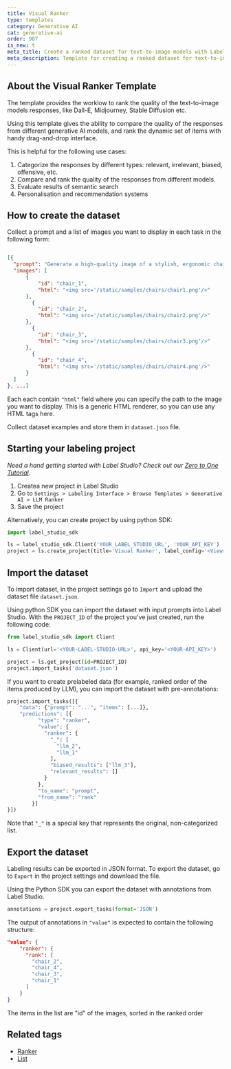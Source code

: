 ```yaml
---
title: Visual Ranker
type: templates
category: Generative AI
cat: generative-ai
order: 907
is_new: t
meta_title: Create a ranked dataset for text-to-image models with Label Studio
meta_description: Template for creating a ranked dataset for text-to-image models with Label Studio for your machine learning and data science projects.
---
```


## About the Visual Ranker Template

The template provides the worklow to rank the quality of the text-to-image models responses, like Dall-E, Midjourney, Stable Diffusion etc.

Using this template gives the ability to compare the quality of the responses from different generative AI  models, and rank the dynamic set of items with handy drag-and-drop interface.

This is helpful for the following use cases:

1. Categorize the responses by different types: relevant, irrelevant, biased, offensive, etc.
2. Compare and rank the quality of the responses from different models.
3. Evaluate results of semantic search
4. Personalisation and recommendation systems

## How to create the dataset

Collect a prompt and a list of images you want to display in each task in the following form:

```json

[{
  "prompt": "Generate a high-quality image of a stylish, ergonomic chair for a home office. ",
  "images": [
      {
          "id": "chair_1",
          "html": "<img src='/static/samples/chairs/chair1.png'/>"
      },
        {
          "id": "chair_2",
          "html": "<img src='/static/samples/chairs/chair2.png'/>"
      },
        {
          "id": "chair_3",
          "html": "<img src='/static/samples/chairs/chair3.png'/>"
      },
        {
          "id": "chair_4",
          "html": "<img src='/static/samples/chairs/chair4.png'/>"
      }
  ]
}, ...]
```

Each each contain `"html"` field where you can specify the path to the image you want to display.
This is a generic HTML renderer, so you can use any HTML tags here.

Collect dataset examples and store them in `dataset.json` file.

## Starting your labeling project

*Need a hand getting started with Label Studio? Check out our [Zero to One Tutorial](https://labelstud.io/blog/zero-to-one-getting-started-with-label-studio/).*

1. Createa  new project in Label Studio
2. Go to `Settings > Labeling Interface > Browse Templates > Generative AI > LLM Ranker`
3. Save the project

Alternatively, you can create project by using python SDK:

```python
import label_studio_sdk

ls = label_studio_sdk.Client('YOUR_LABEL_STUDIO_URL', 'YOUR_API_KEY')
project = ls.create_project(title='Visual Ranker', label_config='<View>...</View>')
```

## Import the dataset

To import dataset, in the project settings go to `Import` and upload the dataset file `dataset.json`.

Using python SDK you can import the dataset with input prompts into Label Studio. With the `PROJECT_ID` of the project
you've just created, run the following code:

```python
from label_studio_sdk import Client

ls = Client(url='<YOUR-LABEL-STUDIO-URL>', api_key='<YOUR-API_KEY>')

project = ls.get_project(id=PROJECT_ID)
project.import_tasks('dataset.json')
```

If you want to create prelabeled data (for example, ranked order of the items produced by LLM), you can import the dataset with pre-annotations:

```python
project.import_tasks([{
    "data": {"prompt": "...", "items": [...]},
    "predictions": [{
          "type": "ranker",
          "value": {
            "ranker": {
              "_": [
                "llm_2",
                "llm_1"
              ],
              "biased_results": ["llm_3"],
              "relevant_results": []
            }
          },
          "to_name": "prompt",
          "from_name": "rank"
        }]
}])
```

Note that `"_"` is a special key that represents the original, non-categorized list.

## Export the dataset

Labeling results can be exported in JSON format. To export the dataset, go to `Export` in the project settings and download the file.

Using the Python SDK you can export the dataset with annotations from Label Studio.

```python
annotations = project.export_tasks(format='JSON')
```

The output of annotations in `"value"` is expected to contain the following structure:

```json
"value": {
    "ranker": {
      "rank": [
        "chair_2",
        "chair_4",
        "chair_3",
        "chair_1"
      ]
    }
}
```

The items in the list are "id" of the images, sorted in the ranked order

## Related tags

- [Ranker](/tags/ranker.html)
- [List](/tags/list.html)
